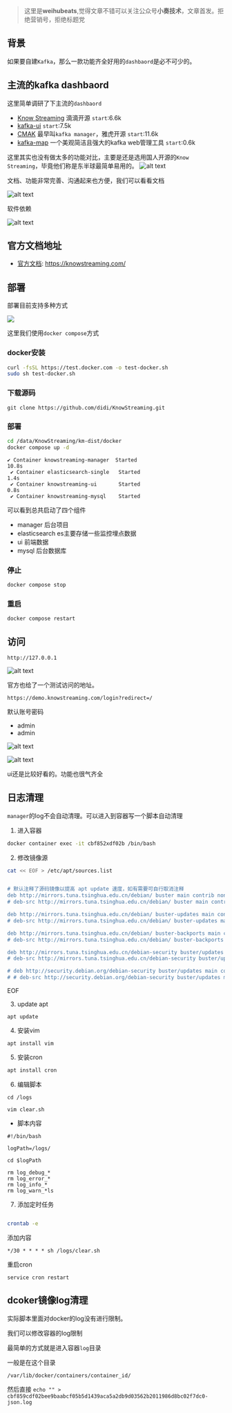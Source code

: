 > 这里是**weihubeats**,觉得文章不错可以关注公众号**小奏技术**，文章首发。拒绝营销号，拒绝标题党


## 背景

如果要自建`Kafka`，那么一款功能齐全好用的`dashbaord`是必不可少的。

## 主流的kafka dashbaord

这里简单调研了下主流的`dashbaord`

- [Know Streaming](https://github.com/didi/KnowStreaming) 滴滴开源 `start`:6.6k
- [kafka-ui](https://github.com/provectus/kafka-ui) `start`:7.5k
- [CMAK](https://github.com/yahoo/CMAK) 最早叫`kafka manager`，雅虎开源 `start`:11.6k
- [kafka-map](https://github.com/dushixiang/kafka-map)  一个美观简洁且强大的kafka web管理工具 `start`:0.6k


这里其实也没有做太多的功能对比，主要是还是选用国人开源的`Know Streaming`，毕竟他们称是东半球最简单易用的。
![alt text](../images/know-streaming-home.png)

文档、功能非常完善、沟通起来也方便，我们可以看看文档

![alt text](../images/kafka-producer-config-batch.png)

软件依赖

![alt text](../images/know-streaming-sofa-dependenes.png)

## 官方文档地址
- [官方文档](https://knowstreaming.com/): https://knowstreaming.com/

## 部署

部署目前支持多种方式

![](https://i-blog.csdnimg.cn/blog_migrate/0a178f803efd9de979b414a34d358c3e.png)


这里我们使用`docker compose`方式

### docker安装

```sh
curl -fsSL https://test.docker.com -o test-docker.sh
sudo sh test-docker.sh
```

### 下载源码
```
git clone https://github.com/didi/KnowStreaming.git
```

### 部署
```sh
cd /data/KnowStreaming/km-dist/docker
docker compose up -d
```

```
✔ Container knowstreaming-manager  Started                                                                                                                                                                                                           10.8s 
 ✔ Container elasticsearch-single   Started                                                                                                                                                                                                            1.4s 
 ✔ Container knowstreaming-ui       Started                                                                                                                                                                                                            0.8s 
 ✔ Container knowstreaming-mysql    Started  
```

可以看到总共启动了四个组件
- manager 后台项目
- elasticsearch es主要存储一些监控埋点数据
- ui 前端数据
- mysql 后台数据库


### 停止
```sh
docker compose stop
```

### 重启
```
docker compose restart
```

## 访问
```
http://127.0.0.1
```


![alt text](../images/know-streaming-login.png)

官方也给了一个测试访问的地址。
```
https://demo.knowstreaming.com/login?redirect=/
```

默认账号密码
- admin
- admin


![alt text](../images/know-streaming-home-clusters.png)


![alt text](../images/know-streaming-cluster.png)

ui还是比较好看的。功能也很气齐全

## 日志清理

`manager`的log不会自动清理。可以进入到容器写一个脚本自动清理

1. 进入容器
```sh
docker container exec -it cbf852xdf02b /bin/bash
```
2. 修改镜像源
```sh
cat << EOF > /etc/apt/sources.list


# 默认注释了源码镜像以提高 apt update 速度，如有需要可自行取消注释
deb http://mirrors.tuna.tsinghua.edu.cn/debian/ buster main contrib non-free
# deb-src http://mirrors.tuna.tsinghua.edu.cn/debian/ buster main contrib non-free

deb http://mirrors.tuna.tsinghua.edu.cn/debian/ buster-updates main contrib non-free
# deb-src http://mirrors.tuna.tsinghua.edu.cn/debian/ buster-updates main contrib non-free

deb http://mirrors.tuna.tsinghua.edu.cn/debian/ buster-backports main contrib non-free
# deb-src http://mirrors.tuna.tsinghua.edu.cn/debian/ buster-backports main contrib non-free

deb http://mirrors.tuna.tsinghua.edu.cn/debian-security buster/updates main contrib non-free
# deb-src http://mirrors.tuna.tsinghua.edu.cn/debian-security buster/updates main contrib non-free

# deb http://security.debian.org/debian-security buster/updates main contrib non-free
# # deb-src http://security.debian.org/debian-security buster/updates main contrib non-free
```

EOF

3. update apt
```
apt update
```

4. 安装vim
```
apt install vim
```

5. 安装cron
```sh
apt install cron
```

6. 编辑脚本
```
cd /logs

vim clear.sh
```

- 脚本内容
```
#!/bin/bash

logPath=/logs/

cd $logPath

rm log_debug_*
rm log_error_*
rm log_info_*
rm log_warn_*ls
```

7. 添加定时任务

```sh

crontab -e
```

添加内容
```
*/30 * * * * sh /logs/clear.sh
```

重启cron
```
service cron restart
```

## dcoker镜像log清理

实际脚本里面对docker的log没有进行限制。

我们可以修改容器的log限制

最简单的方式就是进入容器`log`目录

一般是在这个目录
```
/var/lib/docker/containers/container_id/
```

然后直接 `echo "" > cbf859cdf02bee9baabcf05b5d1439aca5a2db9d03562b2011986d8bc02f7dc0-json.log `